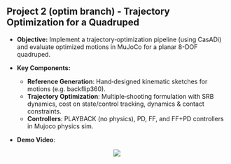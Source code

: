 ## Project 2 (optim branch) - Trajectory Optimization for a Quadruped

- **Objective:** Implement a trajectory‐optimization pipeline (using CasADi) and evaluate optimized motions in MuJoCo for a planar 8-DOF quadruped.

- **Key Components:**
  - **Reference Generation**: Hand‐designed kinematic sketches for motions (e.g. backflip360).
  - **Trajectory Optimization**: Multiple‐shooting formulation with SRB dynamics, cost on state/control tracking, dynamics & contact constraints.
  - **Controllers**: PLAYBACK (no physics), PD, FF, and FF+PD controllers in Mujoco physics sim.

- **Demo Video**:
<div align="center">
    <img src="playback.gif"">
</div>


